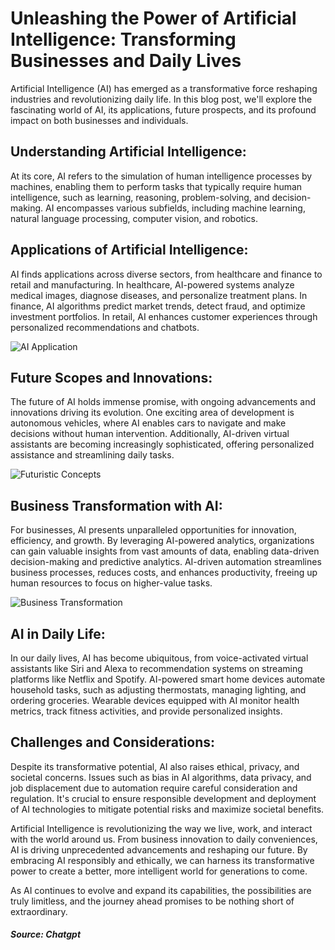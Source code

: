 # Unleashing the Power of Artificial Intelligence: Transforming Businesses and Daily Lives


Artificial Intelligence (AI) has emerged as a transformative force reshaping industries and revolutionizing daily life. In this blog post, we'll explore the fascinating world of AI, its applications, future prospects, and its profound impact on both businesses and individuals.

## Understanding Artificial Intelligence:
At its core, AI refers to the simulation of human intelligence processes by machines, enabling them to perform tasks that typically require human intelligence, such as learning, reasoning, problem-solving, and decision-making. AI encompasses various subfields, including machine learning, natural language processing, computer vision, and robotics.

## Applications of Artificial Intelligence:
AI finds applications across diverse sectors, from healthcare and finance to retail and manufacturing. In healthcare, AI-powered systems analyze medical images, diagnose diseases, and personalize treatment plans. In finance, AI algorithms predict market trends, detect fraud, and optimize investment portfolios. In retail, AI enhances customer experiences through personalized recommendations and chatbots.


![AI Application](https://static.javatpoint.com/tutorial/ai/images/application-of-ai.png)

## Future Scopes and Innovations:
The future of AI holds immense promise, with ongoing advancements and innovations driving its evolution. One exciting area of development is autonomous vehicles, where AI enables cars to navigate and make decisions without human intervention. Additionally, AI-driven virtual assistants are becoming increasingly sophisticated, offering personalized assistance and streamlining daily tasks.


![Futuristic Concepts](https://img.freepik.com/premium-photo/futuristic-digital-brain-powered-by-artificial-intelligence-is-revolutionary-concept-that-offers-limitless-possibilities-solving-complex-problems-generated-by-ai_727385-1763.jpg)

## Business Transformation with AI:
For businesses, AI presents unparalleled opportunities for innovation, efficiency, and growth. By leveraging AI-powered analytics, organizations can gain valuable insights from vast amounts of data, enabling data-driven decision-making and predictive analytics. AI-driven automation streamlines business processes, reduces costs, and enhances productivity, freeing up human resources to focus on higher-value tasks.


![Business Transformation](https://assets-global.website-files.com/63636212e3d9f84687060703/6584398b13327d6f3320c108_Y8wUAdObgx29rAu5ViWN1yaQEu51p69cz80B4mr_nxUeUFIE_LTN6QhotEPE9HG667LI_9vDCD-DYzM2J2eAoJRxfT1KX47ZuENUzYDR_GUthiGza8CZkiiEqXJnhOUABjrKn9A23evnUL59wfcdOtM.jpeg)


## AI in Daily Life:
In our daily lives, AI has become ubiquitous, from voice-activated virtual assistants like Siri and Alexa to recommendation systems on streaming platforms like Netflix and Spotify. AI-powered smart home devices automate household tasks, such as adjusting thermostats, managing lighting, and ordering groceries. Wearable devices equipped with AI monitor health metrics, track fitness activities, and provide personalized insights.

## Challenges and Considerations:
Despite its transformative potential, AI also raises ethical, privacy, and societal concerns. Issues such as bias in AI algorithms, data privacy, and job displacement due to automation require careful consideration and regulation. It's crucial to ensure responsible development and deployment of AI technologies to mitigate potential risks and maximize societal benefits.


Artificial Intelligence is revolutionizing the way we live, work, and interact with the world around us. From business innovation to daily conveniences, AI is driving unprecedented advancements and reshaping our future. By embracing AI responsibly and ethically, we can harness its transformative power to create a better, more intelligent world for generations to come.


As AI continues to evolve and expand its capabilities, the possibilities are truly limitless, and the journey ahead promises to be nothing short of extraordinary.

##### Source: Chatgpt
